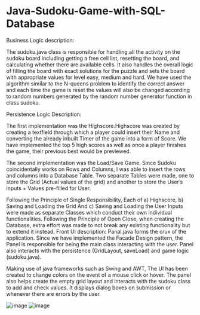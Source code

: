 # Java-Sudoku-Game-with-SQL-Database


Business Logic description:

The sudoku.java class is responsible for handling all the activity on the sudoku
board including getting a free cell list, resetting the board, and calculating whether
there are available cells.
It also handles the overall logic of filling the board with exact solutions for the
puzzle and sets the board with appropriate values for level easy, medium and
hard.
We have used the algorithm similar to the N-queens problem to identify the correct
answer and each time the game is reset the values will also be changed according
to random numbers generated by the random number generator function in class
sudoku.

Persistence Logic Description:

The first implementation was the Highscore.Highscore was created by creating a
textfield through which a player could insert their Name and converting the already
inbuilt Timer of the game into a form of Score.
We have implemented the top 5 high scores as well as once a player finishes the
game, their previous best would be previewed.

The second implementation was the Load/Save Game. Since Sudoku
coincidentally works on Rows and Columns, I was able to insert the rows and
columns into a Database Table.
Two separate Tables were made, one to store the Grid (Actual values of the grid)
and another to store the User’s inputs + Values pre-filled for User.


Following the Principle of Single Responsibility, Each of a) Highscore, b) Saving
and Loading the Grid
And c) Saving and Loading the User Inputs were made as separate Classes which
conduct their own individual functionalities.
Following the Principle of Open Close, when creating the Database, extra effort
was made to not break any existing functionality but to extend it instead.
Front UI description:
Panal.java forms the crux of the application. Since we have implemented the
Facade Design pattern, the Panel is responsible for being the main class
interacting with the user. Panel also interacts with the persistence (GridLayout,
saveLoad) and game logic (sudoku.java).


Making use of java frameworks such as Swing and AWT, The UI has been created
to change colors on the event of a mouse click or hover.
The panel also helps create the empty grid layout and interacts with the sudoku
class to add and check values. It displays dialog boxes on submission or
whenever there are errors by the user.


![image](https://github.com/N1thin24/Sudoku-Game-with-SQL-Database/assets/107985125/ac9392ca-f351-4ce9-a24b-7f6a9cd04023)
![image](https://github.com/N1thin24/Sudoku-Game-with-SQL-Database/assets/107985125/07f2e8b1-4f79-4f17-b603-d5be42b51ec3)

